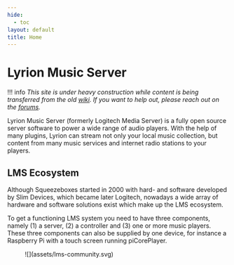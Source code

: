 ```yaml
---
hide:
  - toc
layout: default
title: Home
---
```


# Lyrion Music Server

!!! info
    *This site is under heavy construction while content is being transferred from the old [wiki](https://wiki.slimdevices.com). If you want to help out, please reach out on the [forums](https://forums.slimdevices.com/forum/developer-forums/developers/1668265-documentation-update-call-for-volunteers).*

Lyrion Music Server (formerly Logitech Media Server) is a fully open source server software to power a wide range of audio players. With the help of many plugins, Lyrion can stream not only your local music collection, but content from many music services and internet radio stations to your players.

## LMS Ecosystem

Although Squeezeboxes started in 2000 with hard- and software developed by Slim Devices, which became later Logitech, nowadays a wide array of hardware and software solutions exist which make up the LMS ecosystem.

To get a functioning LMS system you need to have three components, namely (1) a server, (2) a controller and (3) one or more music players. These three components can also be supplied by one device, for instance a Raspberry Pi with a touch screen running piCorePlayer.

<figure markdown="span">
  ![](assets/lms-community.svg)
</figure>
